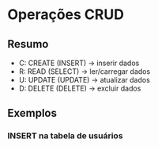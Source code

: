 # Operações CRUD

## Resumo

- C: CREATE (INSERT)    -> inserir dados
- R: READ (SELECT)      -> ler/carregar dados
- U: UPDATE (UPDATE)    -> atualizar dados
- D: DELETE (DELETE)    -> excluir dados

## Exemplos

### INSERT na tabela de usuários